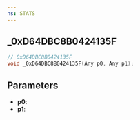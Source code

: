```yaml
---
ns: STATS
---
```

## _0xD64DBC8B0424135F

```c
// 0xD64DBC8B0424135F
void _0xD64DBC8B0424135F(Any p0, Any p1);
```

## Parameters
* **p0**:
* **p1**:
